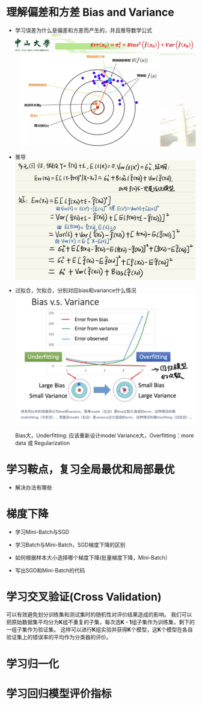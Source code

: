 # 理解偏差和方差 Bias and Variance
- 学习误差为什么是偏差和方差而产生的，并且推导数学公式
![image](https://github.com/keke1u/LeeML/blob/master/Bias_Variance.jpg?raw=true)
- 推导
![image](https://github.com/keke1u/LeeML/blob/master/Bias_Variance3.jpg?raw=true)

- 过拟合，欠拟合，分别对应bias和variance什么情况
![image](https://github.com/keke1u/LeeML/blob/master/Bias_Variance2.jpg?raw=true)

   Bias大，Underfitting: 应该重新设计model
   Variance大，Overfitting：more data 或 Regularization
# 学习鞍点，复习全局最优和局部最优
- 解决办法有哪些
# 梯度下降
- 学习Mini-Batch与SGD



- 学习Batch与Mini-Batch，SGD梯度下降的区别

- 如何根据样本大小选择哪个梯度下降(批量梯度下降，Mini-Batch）

- 写出SGD和Mini-Batch的代码

# 学习交叉验证(Cross Validation)
   可以有效避免划分训练集和测试集时的随机性对评价结果造成的影响。
   我们可以把原始数据集平均分为**K**组不重复的子集，每次选**K - 1**组子集作为训练集，剩下的一组子集作为验证集。
   这样可以进行**K**组实验并获得**K**个模型，这**K**个模型在各自验证集上的错误率的平均作为分类器的评价。

# 学习归一化



# 学习回归模型评价指标
